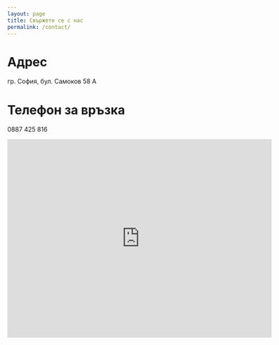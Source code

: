 ```yaml
---
layout: page
title: Свържете се с нас
permalink: /contact/
---
```


<link rel="stylesheet" href="/assets/custom.css">

# Адрес

гр. София, бул. Самоков 58 А

# Телефон за връзка

0887 425 816

<iframe src="https://www.google.com/maps/embed?pb=!1m14!1m12!1m3!1d528.853578125269!2d23.350981834279807!3d42.66868693927371!2m3!1f0!2f0!3f0!3m2!1i1024!2i768!4f13.1!5e1!3m2!1sen!2sbg!4v1695807829213!5m2!1sen!2sbg" width="600" height="450" style="border:0;" allowfullscreen="" loading="lazy" referrerpolicy="no-referrer-when-downgrade"></iframe>